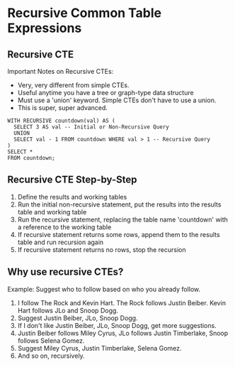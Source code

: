 # Recursive Common Table Expressions

## Recursive CTE

Important Notes on Recursive CTEs:
* Very, very different from simple CTEs.
* Useful anytime you have a tree or graph-type data structure
* Must use a 'union' keyword. Simple CTEs don't have to use a union.
* This is super, super advanced.

```postgresql
WITH RECURSIVE countdown(val) AS (
  SELECT 3 AS val -- Initial or Non-Recursive Query
  UNION
  SELECT val - 1 FROM countdown WHERE val > 1 -- Recursive Query
)
SELECT * 
FROM countdown;
```

## Recursive CTE Step-by-Step

1. Define the results and working tables
2. Run the initial non-recursive statement, put the results into the results table and working table
3. Run the recursive statement, replacing the table name 'countdown' with a reference to the working table
4. If recursive statement returns some rows, append them to the results table and run recursion again
5. If recursive statement returns no rows, stop the recursion

## Why use recursive CTEs?

Example: Suggest who to follow based on who you already follow.  
1. I follow The Rock and Kevin Hart. The Rock follows Justin Beiber. Kevin Hart follows JLo and Snoop Dogg. 
2. Suggest Justin Beiber, JLo, Snoop Dogg.
3. If I don't like Justin Beiber, JLo, Snoop Dogg, get more suggestions.
4. Justin Beiber follows Miley Cyrus, JLo follows Justin Timberlake, Snoop follows Selena Gomez.
5. Suggest Miley Cyrus, Justin Timberlake, Selena Gomez.
6. And so on, recursively.
